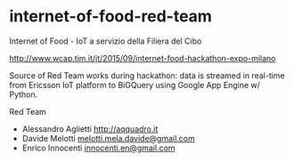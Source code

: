# internet-of-food-red-team
Internet of Food - IoT a servizio della Filiera del Cibo

http://www.wcap.tim.it/it/2015/09/internet-food-hackathon-expo-milano

Source of Red Team works during hackathon: data is streamed in real-time from Ericsson IoT platform to BiGQuery using Google App Engine w/ Python.

Red Team

- Alessandro Aglietti http://aqquadro.it
- Davide Melotti <melotti.mela.davide@gmail.com>
- Enrico Innocenti <innocenti.en@gmail.com>

